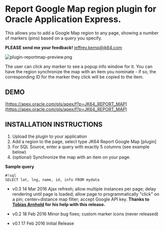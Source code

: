 # Report Google Map region plugin for Oracle Application Express. #

This allows you to add a Google Map region to any page, showing a number of markers (pins) based on a query you specify.

**PLEASE send me your feedback!** [jeffrey.kemp@jk64.com](mailto:jeffrey.kemp@jk64.com)

![plugin-reportmap-preview.png](https://raw.githubusercontent.com/jeffreykemp/jk64-plugin-reportmap/master/plugin-reportmap-preview.png)

The user can click any marker to see a popup info window for it. You can have the region synchronize the map with an item you nominate - if so, the corresponding ID for the marker they click will be copied to the item.

## DEMO ##

[https://apex.oracle.com/pls/apex/f?p=JK64_REPORT_MAP](https://apex.oracle.com/pls/apex/f?p=JK64_REPORT_MAP)

## INSTALLATION INSTRUCTIONS ##

1. Upload the plugin to your application
2. Add a region to the page, select type JK64 Report Google Map [plugin]
3. For SQL Source, enter a query with exactly 5 columns (see example below)
3. (optional) Synchronize the map with an item on your page.

**Sample query**

```
#!sql
SELECT lat, lng, name, id, info FROM mydata
```

* v0.3 14 Mar 2016 Ajax refresh; allow multiple instances per page; delay rendering until page is loaded; allow page to programmatically "click" on a pin; center+distance map filter; accept Google API key. **Thanks to [Tobias Arnhold](https://twitter.com/tobias_arnhold) for his help with this release.**

* v0.2 18 Feb 2016 Minor bug fixes; custom marker icons (never released)

* v0.1 17 Feb 2016 Initial Release
